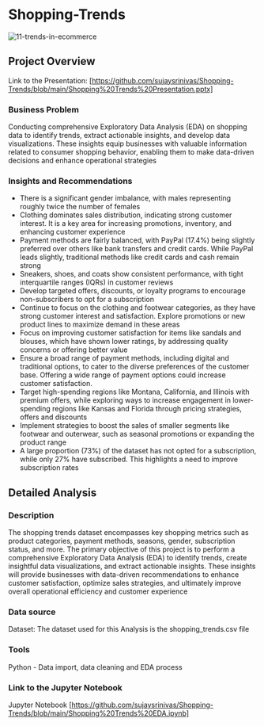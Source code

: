 # Shopping-Trends

  ![11-trends-in-ecommerce](https://github.com/user-attachments/assets/6d8f799b-554f-481c-b29b-1042b05f092c)

## Project Overview

Link to the Presentation: [https://github.com/sujaysrinivas/Shopping-Trends/blob/main/Shopping%20Trends%20Presentation.pptx]

### Business Problem

Conducting comprehensive Exploratory Data Analysis (EDA) on shopping data to identify trends, extract actionable insights, and develop data visualizations. These insights equip businesses with valuable information related to consumer shopping behavior, enabling them to make data-driven decisions and enhance operational strategies

### Insights and Recommendations

* There is a significant gender imbalance, with males representing roughly twice the number of females
* Clothing dominates sales distribution, indicating strong customer interest. It is a key area for increasing promotions, inventory, and enhancing customer             experience
* Payment methods are fairly balanced, with PayPal (17.4%) being slightly preferred over others like bank transfers and credit cards. While PayPal leads slightly,      traditional methods like credit cards and cash remain strong
* Sneakers, shoes, and coats show consistent performance, with tight interquartile ranges (IQRs) in customer reviews
* Develop targeted offers, discounts, or loyalty programs to encourage non-subscribers to opt for a subscription
* Continue to focus on the clothing and footwear categories, as they have strong customer interest and satisfaction. Explore promotions or new product lines to         maximize demand in these areas
* Focus on improving customer satisfaction for items like sandals and blouses, which have shown lower ratings, by addressing quality concerns or offering better value
* Ensure a broad range of payment methods, including digital and traditional options, to cater to the diverse preferences of the customer base. Offering a wide range   of payment options could increase customer satisfaction.
* Target high-spending regions like Montana, California, and Illinois with premium offers, while exploring ways to increase engagement in lower-spending regions like   Kansas and Florida through pricing strategies, offers and discounts
* Implement strategies to boost the sales of smaller segments like footwear and outerwear, such as seasonal promotions or expanding the product range
* A large proportion (73%) of the dataset has not opted for a subscription, while only 27% have subscribed. This highlights a need to improve subscription rates

## Detailed Analysis

### Description

The shopping trends dataset encompasses key shopping metrics such as product categories, payment methods, seasons, gender, subscription status, and more. The primary objective of this project is to perform a comprehensive Exploratory Data Analysis (EDA) to identify trends, create insightful data visualizations, and extract actionable insights. These insights will provide businesses with data-driven recommendations to enhance customer satisfaction, optimize sales strategies, and ultimately improve overall operational efficiency and customer experience

### Data source

Dataset: The dataset used for this Analysis is the shopping_trends.csv file

### Tools

Python - Data import, data cleaning and EDA process

### Link to the Jupyter Notebook

Jupyter Notebook [https://github.com/sujaysrinivas/Shopping-Trends/blob/main/Shopping%20Trends%20EDA.ipynb]









